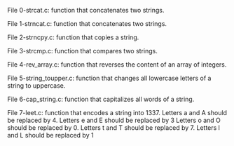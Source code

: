 File 0-strcat.c: function that concatenates two strings.

File 1-strncat.c: function that concatenates two strings.

File 2-strncpy.c: function that copies a string.

File 3-strcmp.c: function that compares two strings.

File 4-rev_array.c:  function that reverses the content of an array of integers.

File 5-string_toupper.c: function that changes all lowercase letters of a string to uppercase.

File 6-cap_string.c: function that capitalizes all words of a string.

File 7-leet.c: function that encodes a string into 1337. Letters a and A should be replaced by 4. Letters e and E should be replaced by 3
Letters o and O should be replaced by 0. Letters t and T should be replaced by 7. Letters l and L should be replaced by 1
